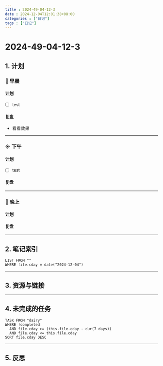```yaml
---
title : 2024-49-04-12-3
date : 2024-12-04T12:01:38+08:00
categories : ["日记"]
tags : ["日记"]
---
```


# 2024-49-04-12-3

## 1. 计划

### 🌅 早晨

#### 计划 

- [ ] test

#### 复盘 

- 看看效果
---

### ☀️ 下午

#### 计划 

- [ ] test

#### 复盘 

---

### 🌇 晚上

#### 计划

#### 复盘 

---

## 2. 笔记索引

```dataview
LIST FROM ""
WHERE file.cday = date("2024-12-04")
```

---

## 3. 资源与链接

---

## 4. 未完成的任务

```dataview
TASK FROM "dairy"
WHERE !completed
  AND file.cday >= (this.file.cday - dur(7 days))
  AND file.cday <= this.file.cday
SORT file.cday DESC
```

---

## 5. 反思
